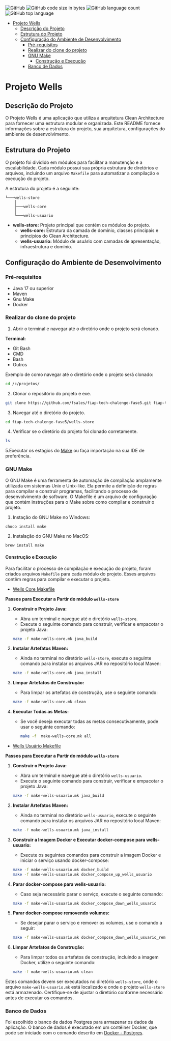 ![GitHub](https://img.shields.io/github/license/fsales/fiap-tech-chalenge-fase5)
![GitHub code size in bytes](https://img.shields.io/github/languages/code-size/fsales/fiap-tech-chalenge-fase5)
![GitHub language count](https://img.shields.io/github/languages/count/fsales/fiap-tech-chalenge-fase5)
![GitHub top language](https://img.shields.io/github/languages/top/fsales/fiap-tech-chalenge-fase5)

- [Projeto Wells](#projeto-wells)
  - [Descrição do Projeto](#descrição-do-projeto)
  - [Estrutura do Projeto](#estrutura-do-projeto)
  - [Configuração do Ambiente de Desenvolvimento](#configuração-do-ambiente-de-desenvolvimento)
    - [Pré-requisitos](#pré-requisitos)
    - [Realizar do clone do projeto](#realizar-do-clone-do-projeto)
    - [GNU Make](#gnu-make)
      - [Construção e Execução](#construção-e-execução)
    - [Banco de Dados](#banco-de-dados)

# Projeto Wells

## Descrição do Projeto

O Projeto Wells é uma aplicação que utiliza a arquitetura Clean Architecture para fornecer uma estrutura modular e organizada. Este README fornece informações sobre a estrutura do projeto, sua arquitetura, configurações do ambiente de desenvolvimento.

## Estrutura do Projeto

O projeto foi dividido em módulos para facilitar a manutenção e a escalabilidade. Cada módulo possui sua própria estrutura de diretórios e arquivos, incluindo um arquivo `Makefile` para automatizar a compilação e execução do projeto.

A estrutura do projeto é a seguinte:

```plaintext
└───wells-store
    │   
    ├───wells-core
    │   
    └───wells-usuario
```

- **wells-store:** Projeto principal que contém os módulos do projeto.
  - **wells-core:** Estrutura da camada de domínio, classes principais e princípios do Clean Architecture.
  - **wells-usuario:** Módulo de usuário com camadas de apresentação, infraestrutura e domínio.

## Configuração do Ambiente de Desenvolvimento

### Pré-requisitos

- Java 17 ou superior
- Maven
- Gnu Make
- Docker

### Realizar do clone do projeto

1. Abrir o terminal e navegar até o diretório onde o projeto será clonado.

**Terminal:**

- Git Bash
- CMD
- Bash
- Outros

Exemplo de como navegar até o diretório onde o projeto será clonado:

```bash
cd /c/projetos/
```

2. Clonar o repositório do projeto e exe.

```bash
git clone https://github.com/fsales/fiap-tech-chalenge-fase5.git fiap-tech-chalenge-fase5
```

3. Navegar até o diretório do projeto.

```bash
cd fiap-tech-chalenge-fase5/wells-store
```

4. Verificar se o diretório do projeto foi clonado corretamente.

```bash
ls
```

5.Executar os estágios do [Make](https://github.com/fsales/fiap-tech-chalenge-fase5/blob/feature/usuario/wells-store/README.md#gnu-make) ou faça importação na sua IDE de preferência.

### GNU Make

O GNU Make é uma ferramenta de automação de compilação amplamente utilizada em sistemas Unix e Unix-like. Ela permite a definição de regras para compilar e construir programas, facilitando o processo de desenvolvimento de software. O Makefile é um arquivo de configuração que contém instruções para o Make sobre como compilar e construir o projeto.

1. Instação do GNU Make no Windows:

```bash
choco install make
```

2. Instalação do GNU Make no MacOS:

```bash
brew install make
```

#### Construção e Execução

Para facilitar o processo de compilação e execução do projeto, foram criados arquivos `Makefile` para cada módulo do projeto. Esses arquivos contêm regras para compilar e executar o projeto.

- [Wells Core Makefile](make-wells-core.mk)
  
**Passos para Executar a Partir do módulo `wells-store`**

1. **Construir o Projeto Java:**
   - Abra um terminal e navegue até o diretório `wells-store`.
   - Execute o seguinte comando para construir, verificar e empacotar o projeto Java:

    ```bash
    make -f make-wells-core.mk java_build
    ```

2. **Instalar Artefatos Maven:**
   - Ainda no terminal no diretório `wells-store`, execute o seguinte comando para instalar os arquivos JAR no repositório local Maven:

    ```bash
    make -f make-wells-core.mk java_install
    ```

3. **Limpar Artefatos de Construção:**
   - Para limpar os artefatos de construção, use o seguinte comando:

    ```bash
    make -f make-wells-core.mk clean
    ```

4. **Executar Todas as Metas:**
   - Se você deseja executar todas as metas consecutivamente, pode usar o seguinte comando:

     ```bash
     make -f  make-wells-core.mk all
     ```

- [Wells Usuário Makefile](make-wells-usuario.mk)

**Passos para Executar a Partir do módulo `wells-store`**

1. **Construir o Projeto Java:**
   - Abra um terminal e navegue até o diretório `wells-usuario`.
   - Execute o seguinte comando para construir, verificar e empacotar o projeto Java:

    ```bash
    make -f make-wells-usuario.mk java_build
    ```

2. **Instalar Artefatos Maven:**
   - Ainda no terminal no diretório `wells-usuario`, execute o seguinte comando para instalar os arquivos JAR no repositório local Maven:

    ```bash
    make -f make-wells-usuario.mk java_install
    ```

3. **Construir a Imagem Docker e Executar docker-compose para wells-usuario:**
   - Execute os seguintes comandos para construir a imagem Docker e iniciar o serviço usando docker-compose:

    ```bash
    make -f make-wells-usuario.mk docker_build
    make -f make-wells-usuario.mk docker_compose_up_wells_usuario
    ```

4. **Parar docker-compose para wells-usuario:**
   - Caso seja necessário parar o serviço, execute o seguinte comando:

    ```bash
    make -f make-wells-usuario.mk docker_compose_down_wells_usuario
    ```

5. **Parar docker-compose removendo volumes:**
   - Se desejar parar o serviço e remover os volumes, use o comando a seguir:

    ```bash
    make -f make-wells-usuario.mk docker_compose_down_wells_usuario_remove_volumes
    ```

6. **Limpar Artefatos de Construção:**
   - Para limpar todos os artefatos de construção, incluindo a imagem Docker, utilize o seguinte comando:

    ```bash
    make -f make-wells-usuario.mk clean
    ```

Estes comandos devem ser executados no diretório `wells-store`, onde o arquivo `make-wells-usuario.mk` está localizado e onde o projeto `wells-store` está armazenado. Certifique-se de ajustar o diretório conforme necessário antes de executar os comandos.

### Banco de Dados

Foi escolhido o banco de dados Postgres para armazenar os dados da aplicação. O banco de dados é executado em um contêiner Docker, que pode ser iniciado com o comando descrito em  [Docker - Postgres](../docker/README.md#docker-compose-do-postgres).

